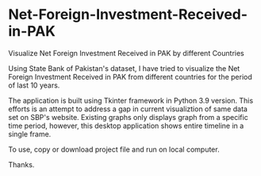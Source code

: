 # Net-Foreign-Investment-Received-in-PAK
Visualize Net Foreign Investment Received in PAK by different Countries


Using State Bank of Pakistan's dataset, I have tried to visualize the Net Foreign Investment Received in PAK from different countries for the period of last 10 years.

The application is built using Tkinter framework in Python 3.9 version. This efforts is an attempt to address a gap in current visualiztion of same data set on SBP's website. Existing graphs only displays graph from a specific time period, however, this desktop application shows entire timeline in a single frame.

To use, copy or download project file and run on local computer. 

Thanks. 
